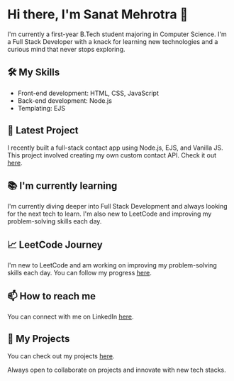 

# Hi there, I'm Sanat Mehrotra 👋

I'm currently a first-year B.Tech student majoring in Computer Science. I'm a Full Stack Developer with a knack for learning new technologies and a curious mind that never stops exploring.

## 🛠️ My Skills

- Front-end development: HTML, CSS, JavaScript
- Back-end development: Node.js
- Templating: EJS

## 🎯 Latest Project

I recently built a full-stack contact app using Node.js, EJS, and Vanilla JS. This project involved creating my own custom contact API. Check it out [here](<insert live link here>).

## 📚 I'm currently learning

I'm currently diving deeper into Full Stack Development and always looking for the next tech to learn. I'm also new to LeetCode and improving my problem-solving skills each day.

## 📈 LeetCode Journey

I'm new to LeetCode and am working on improving my problem-solving skills each day. You can follow my progress [here](<insert LeetCode profile link here>).

## 📫 How to reach me

You can connect with me on LinkedIn [here](<insert LinkedIn profile link here>).

## 📂 My Projects

You can check out my projects [here](<insert GitHub link here>).

Always open to collaborate on projects and innovate with new tech stacks.
